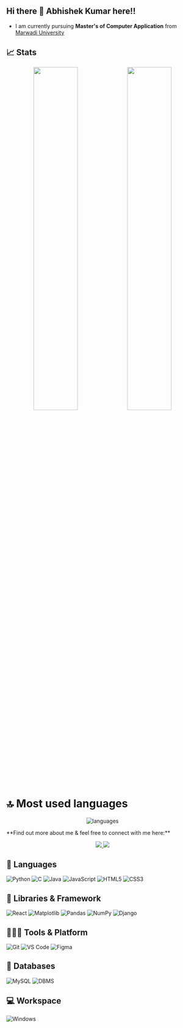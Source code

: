 ## Hi there 👋 Abhishek Kumar here!!

- I am currently pursuing **Master's of Computer Application** from <a href="www.google.com">Marwadi University</a>

## **📈 Stats**

<p align="center">
  <img width="48%" src="https://github-readme-stats.vercel.app/api?username=Abhi99313&show_icons=true&hide_border=true&theme=radical" />
  <img width="48%" src="https://github-readme-streak-stats.herokuapp.com/?user=Abhi99313&hide_border=true&theme=radical" />
</p>

# 🔝 Most used languages

<p align="center">
  <img alt="languages" src="https://github-readme-stats.vercel.app/api/top-langs/?username=Abhi99313&layout=compact&hide_border=true&theme=radical" />
</p>

<p> **Find out more about me & feel free to connect with me here:**</p>

<p align="center">
	<a href="https://www.linkedin.com/in/www.linkedin.com/in/abhishek-kumar-831579205">
		<img src="https://img.shields.io/badge/LinkedIn-0077B5?style=for-the-badge&logo=linkedin&logoColor=white" />
	</a>
    <a href="mailto:abhishekraj8328@gmail.com">
		<img src="https://img.shields.io/badge/Gmail-D14836?style=for-the-badge&logo=gmail&logoColor=white" />
	</a>
</p>

## 🚀 **Languages**

![Python](https://img.shields.io/badge/Python-FFD43B?style=for-the-badge&logo=python&logoColor=306998)
![C](https://img.shields.io/badge/C-00599C?style=for-the-badge&logo=c&logoColor=white)
![Java](https://img.shields.io/badge/Java-ED8B00?style=for-the-badge&logo=java&logoColor=white)
![JavaScript](https://img.shields.io/badge/JavaScript-323330?style=for-the-badge&logo=javascript&logoColor=F7DF1E)
![HTML5](https://img.shields.io/badge/HTML5-E34F26?style=for-the-badge&logo=html5&logoColor=white)
![CSS3](https://img.shields.io/badge/CSS3-1572B6?style=for-the-badge&logo=css3&logoColor=white)

## 🧩 **Libraries & Framework**

![React](https://img.shields.io/badge/React-20232A?style=for-the-badge&logo=react&logoColor=61DAFB)
![Matplotlib](https://img.shields.io/badge/Matplotlib-%23ffffff.svg?style=for-the-badge&logo=Matplotlib&logoColor=black)
![Pandas](https://img.shields.io/badge/pandas-%23150458.svg?style=for-the-badge&logo=pandas&logoColor=white)
![NumPy](https://img.shields.io/badge/numpy-%23013243.svg?style=for-the-badge&logo=numpy&logoColor=white)
![Django](https://img.shields.io/badge/Django-%23013243.svg?style=for-the-badge&logo=Django&logoColor=blue)

## **🧑🏻‍💻 Tools & Platform**

![Git](https://img.shields.io/badge/Git-F05032?style=for-the-badge&logo=git&logoColor=white)
![VS Code](https://img.shields.io/badge/Visual_Studio_Code-0078D4?style=for-the-badge&logo=visual%20studio%20code&logoColor=white)
![Figma](https://img.shields.io/badge/Figma-F24E1E?style=for-the-badge&logo=figma&logoColor=white)

## **💾 Databases**

![MySQL](https://img.shields.io/badge/mysql-%2300f.svg?style=for-the-badge&logo=mysql&logoColor=white)
![DBMS](https://img.shields.io/badge/dbms-%2300000f.svg?style=for-the-badge&logo=DBMS&logoColor=white)


## **💻 Workspace**

![Windows](https://img.shields.io/badge/Windows-0078D6?style=for-the-badge&logo=windows&logoColor=white)

